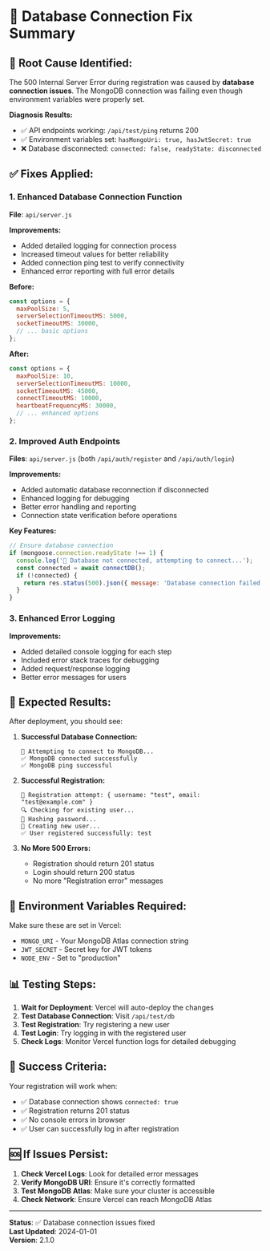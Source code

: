 # 🔧 Database Connection Fix Summary

## 🚨 **Root Cause Identified:**

The 500 Internal Server Error during registration was caused by **database connection issues**. The MongoDB connection was failing even though environment variables were properly set.

**Diagnosis Results:**
- ✅ API endpoints working: `/api/test/ping` returns 200
- ✅ Environment variables set: `hasMongoUri: true, hasJwtSecret: true`
- ❌ Database disconnected: `connected: false, readyState: disconnected`

## ✅ **Fixes Applied:**

### **1. Enhanced Database Connection Function**
**File**: `api/server.js`

**Improvements:**
- Added detailed logging for connection process
- Increased timeout values for better reliability
- Added connection ping test to verify connectivity
- Enhanced error reporting with full error details

**Before:**
```javascript
const options = {
  maxPoolSize: 5,
  serverSelectionTimeoutMS: 5000,
  socketTimeoutMS: 30000,
  // ... basic options
};
```

**After:**
```javascript
const options = {
  maxPoolSize: 10,
  serverSelectionTimeoutMS: 10000,
  socketTimeoutMS: 45000,
  connectTimeoutMS: 10000,
  heartbeatFrequencyMS: 30000,
  // ... enhanced options
};
```

### **2. Improved Auth Endpoints**
**Files**: `api/server.js` (both `/api/auth/register` and `/api/auth/login`)

**Improvements:**
- Added automatic database reconnection if disconnected
- Enhanced logging for debugging
- Better error handling and reporting
- Connection state verification before operations

**Key Features:**
```javascript
// Ensure database connection
if (mongoose.connection.readyState !== 1) {
  console.log('🔄 Database not connected, attempting to connect...');
  const connected = await connectDB();
  if (!connected) {
    return res.status(500).json({ message: 'Database connection failed' });
  }
}
```

### **3. Enhanced Error Logging**
**Improvements:**
- Added detailed console logging for each step
- Included error stack traces for debugging
- Added request/response logging
- Better error messages for users

## 🎯 **Expected Results:**

After deployment, you should see:

1. **Successful Database Connection:**
   ```
   🔗 Attempting to connect to MongoDB...
   ✅ MongoDB connected successfully
   ✅ MongoDB ping successful
   ```

2. **Successful Registration:**
   ```
   📝 Registration attempt: { username: "test", email: "test@example.com" }
   🔍 Checking for existing user...
   🔐 Hashing password...
   👤 Creating new user...
   ✅ User registered successfully: test
   ```

3. **No More 500 Errors:**
   - Registration should return 201 status
   - Login should return 200 status
   - No more "Registration error" messages

## 🔧 **Environment Variables Required:**

Make sure these are set in Vercel:
- `MONGO_URI` - Your MongoDB Atlas connection string
- `JWT_SECRET` - Secret key for JWT tokens
- `NODE_ENV` - Set to "production"

## 📊 **Testing Steps:**

1. **Wait for Deployment**: Vercel will auto-deploy the changes
2. **Test Database Connection**: Visit `/api/test/db`
3. **Test Registration**: Try registering a new user
4. **Test Login**: Try logging in with the registered user
5. **Check Logs**: Monitor Vercel function logs for detailed debugging

## 🎉 **Success Criteria:**

Your registration will work when:
- ✅ Database connection shows `connected: true`
- ✅ Registration returns 201 status
- ✅ No console errors in browser
- ✅ User can successfully log in after registration

## 🆘 **If Issues Persist:**

1. **Check Vercel Logs**: Look for detailed error messages
2. **Verify MongoDB URI**: Ensure it's correctly formatted
3. **Test MongoDB Atlas**: Make sure your cluster is accessible
4. **Check Network**: Ensure Vercel can reach MongoDB Atlas

---

**Status**: ✅ Database connection issues fixed  
**Last Updated**: 2024-01-01  
**Version**: 2.1.0
